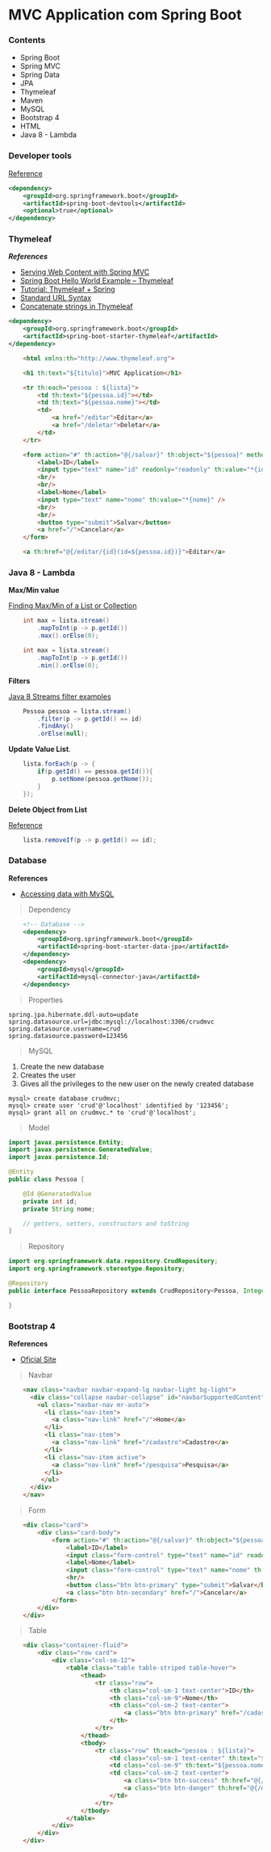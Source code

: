 # MVC Application com Spring Boot

### Contents

* Spring Boot
* Spring MVC
* Spring Data
* JPA
* Thymeleaf
* Maven
* MySQL
* Bootstrap 4
* HTML
* Java 8 - Lambda


### Developer tools

[Reference][0]

```xml
<dependency>
    <groupId>org.springframework.boot</groupId>
    <artifactId>spring-boot-devtools</artifactId>
    <optional>true</optional>
</dependency>
```


### Thymeleaf

***References***

* [Serving Web Content with Spring MVC][1]
* [Spring Boot Hello World Example – Thymeleaf][2]
* [Tutorial: Thymeleaf + Spring][3]
* [Standard URL Syntax][6]
* [Concatenate strings in Thymeleaf][8]

```xml
<dependency>
	<groupId>org.springframework.boot</groupId>
	<artifactId>spring-boot-starter-thymeleaf</artifactId>
</dependency>
```


```html
	<html xmlns:th="http://www.thymeleaf.org">

	<h1 th:text="${titulo}">MVC Application</h1>

	<tr th:each="pessoa : ${lista}">
		<td th:text="${pessoa.id}"></td>
		<td th:text="${pessoa.nome}"></td>
		<td>
			<a href="/editar">Editar</a>
			<a href="/deletar">Deletar</a>
		</td>
	</tr>

	<form action="#" th:action="@{/salvar}" th:object="${pessoa}" method="post">
		<label>ID</label>
		<input type="text" name="id" readonly="readonly" th:value="*{id}" />
		<br/>
		<br/>
		<label>Nome</label>
		<input type="text" name="nome" th:value="*{nome}" />
		<br/>
		<br/>
		<button type="submit">Salvar</button>
		<a href="/">Cancelar</a>
	</form>

	<a th:href="@{/editar/{id}(id=${pessoa.id})}">Editar</a>	

```




### Java 8 - Lambda

**Max/Min value**

[Finding Max/Min of a List or Collection][4]

```java
	int max = lista.stream()
		.mapToInt(p -> p.getId())
		.max().orElse(0);

	int max = lista.stream()
		.mapToInt(p -> p.getId())
		.min().orElse(0);		
```

**Filters**

[Java 8 Streams filter examples][5]


```java
	Pessoa pessoa = lista.stream()
		.filter(p -> p.getId() == id)
		.findAny()
		.orElse(null);
```

**Update Value List**.  

```java
	lista.forEach(p -> {
		if(p.getId() == pessoa.getId()){
			p.setNome(pessoa.getNome());
		}
	});
```

**Delete Object from List**

[Reference][7]

```java
	lista.removeIf(p -> p.getId() == id);
```

### Database

**References**

* [Accessing data with MySQL][9]

> Dependency

```xml
	<!-- Database -->
	<dependency>
		<groupId>org.springframework.boot</groupId>
		<artifactId>spring-boot-starter-data-jpa</artifactId>
	</dependency>
	<dependency>
		<groupId>mysql</groupId>
		<artifactId>mysql-connector-java</artifactId>
	</dependency>
```

> Properties

```properties
spring.jpa.hibernate.ddl-auto=update
spring.datasource.url=jdbc:mysql://localhost:3306/crudmvc
spring.datasource.username=crud
spring.datasource.password=123456
```

> MySQL

1. Create the new database
2. Creates the user
3. Gives all the privileges to the new user on the newly created database

```
mysql> create database crudmvc; 
mysql> create user 'crud'@'localhost' identified by '123456'; 
mysql> grant all on crudmvc.* to 'crud'@'localhost'; 
```

> Model 

```java
import javax.persistence.Entity;
import javax.persistence.GeneratedValue;
import javax.persistence.Id;

@Entity
public class Pessoa {

	@Id @GeneratedValue
	private int id;
	private String nome;

	// getters, setters, constructors and toString
}
```

> Repository

```java
import org.springframework.data.repository.CrudRepository;
import org.springframework.stereotype.Repository;

@Repository
public interface PessoaRepository extends CrudRepository<Pessoa, Integer> {

}
```

### Bootstrap 4

**References**

* [Oficial Site][10]

> Navbar

```html
	<nav class="navbar navbar-expand-lg navbar-light bg-light">
	  <div class="collapse navbar-collapse" id="navbarSupportedContent">
	    <ul class="navbar-nav mr-auto">
	      <li class="nav-item">
	        <a class="nav-link" href="/">Home</a>
	      </li>
	      <li class="nav-item">
	        <a class="nav-link" href="/cadastro">Cadastro</a>
	      </li>
	      <li class="nav-item active">
	        <a class="nav-link" href="/pesquisa">Pesquisa</a>
	      </li>
	     </ul>
	  </div>
	</nav>	
```

> Form

```html
	<div class="card">
		<div class="card-body">
			<form action="#" th:action="@{/salvar}" th:object="${pessoa}" method="post">
				<label>ID</label>
				<input class="form-control" type="text" name="id" readonly="readonly" th:value="*{id}" />
				<label>Nome</label>
				<input class="form-control" type="text" name="nome" th:value="*{nome}" />
				<hr/>
				<button class="btn btn-primary" type="submit">Salvar</button>
				<a class="btn btn-secondary" href="/">Cancelar</a>
			</form>
		</div>
	</div>	
```

> Table

```html
	<div class="container-fluid">
		<div class="row card">
			<div class="col-sm-12">
				<table class="table table-striped table-hover">
					<thead>
						<tr class="row">
							<th class="col-sm-1 text-center">ID</th>
							<th class="col-sm-9">Nome</th>
							<th class="col-sm-2 text-center">
								<a class="btn btn-primary" href="/cadastro">Novo</a>
							</th>
						</tr>
					</thead>
					<tbody>
						<tr class="row" th:each="pessoa : ${lista}">
							<td class="col-sm-1 text-center" th:text="${pessoa.id}"></td>
							<td class="col-sm-9" th:text="${pessoa.nome}"></td>
							<td class="col-sm-2 text-center">
								<a class="btn btn-success" th:href="@{/editar/{id}(id=${pessoa.id})}">Editar</a>
								<a class="btn btn-danger" th:href="@{/deletar/{id}(id=${pessoa.id})}">Deletar</a>
							</td>
						</tr>
					</tbody>
				</table>
			</div>
		</div>
	</div>
```

[0]: https://docs.spring.io/spring-boot/docs/current/reference/html/using-boot-devtools.html#using-boot-devtools
[1]: https://spring.io/guides/gs/serving-web-content/
[2]: https://www.mkyong.com/spring-boot/spring-boot-hello-world-example-thymeleaf/
[3]: http://www.thymeleaf.org/doc/tutorials/3.0/thymeleafspring.html
[4]: http://www.baeldung.com/java-collection-min-max
[5]: https://www.mkyong.com/java8/java-8-streams-filter-examples/
[6]: http://www.thymeleaf.org/doc/articles/standardurlsyntax.html
[7]: https://www.leveluplunch.com/java/examples/remove-element-from-list/
[8]: https://gist.github.com/romach/10081ba3e24ffc9f75aadada7df80df8
[9]: https://spring.io/guides/gs/accessing-data-mysql/
[10]: http://getbootstrap.com/
